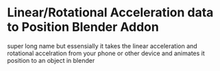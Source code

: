 # Linear/Rotational Acceleration data to Position Blender Addon
 super long name but essensially it takes the linear acceleration and rotational accelration from your phone or other device and animates it position to an object in blender 

